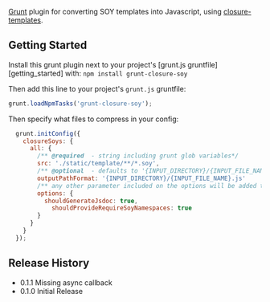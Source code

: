 [Grunt][grunt] plugin for converting SOY templates into Javascript, using [closure-templates][closure-templates].

## Getting Started

Install this grunt plugin next to your project's [grunt.js gruntfile][getting_started] with: `npm install grunt-closure-soy`

Then add this line to your project's `grunt.js` gruntfile:

```javascript
grunt.loadNpmTasks('grunt-closure-soy');
```

Then specify what files to compress in your config:

```javascript
  grunt.initConfig({
    closureSoys: {
      all: {
        /** @required  - string including grunt glob variables*/
        src: './static/template/**/*.soy',
        /** @optional  - defaults to '{INPUT_DIRECTORY}/{INPUT_FILE_NAME}.js' */
        outputPathFormat: '{INPUT_DIRECTORY}/{INPUT_FILE_NAME}.js'
        /** any other parameter included on the options will be added to call */
        options: {
          shouldGenerateJsdoc: true,
        	shouldProvideRequireSoyNamespaces: true
        }
      }
    }
  });
```

[grunt]: https://github.com/cowboy/grunt
[closure-templates]: https://developers.google.com/closure/templates/docs/helloworld_js

## Release History
* 0.1.1 Missing async callback
* 0.1.0 Initial Release
